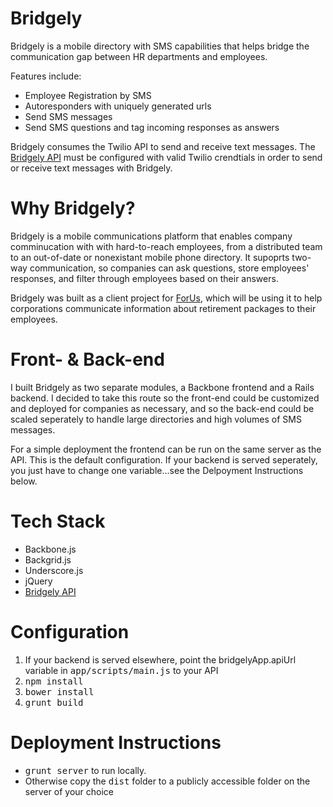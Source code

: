 # Bridgely

Bridgely is a mobile directory with SMS capabilities that helps bridge the communication gap between HR departments and employees.

Features include:
- Employee Registration by SMS
- Autoresponders with uniquely generated urls
- Send SMS messages
- Send SMS questions and tag incoming responses as answers

Bridgely consumes the Twilio API to send and receive text messages. The [Bridgely API](https://github.com/nason/bridgely-api/) must be configured with valid Twilio crendtials in order to send or receive text messages with Bridgely.

# Why Bridgely?

Bridgely is a mobile communications platform that enables company comminucation with with hard-to-reach employees, from a distributed team to an out-of-date or nonexistant mobile phone directory. It supoprts two-way communication, so companies can ask questions, store employees' responses, and filter through employees based on their answers.

Bridgely was built as a client project for [ForUs](http://www.forusall.com), which will be using it to help corporations communicate information about retirement packages to their employees.

# Front- & Back-end

I built Bridgely as two separate modules, a Backbone frontend and a Rails backend. I decided to take this route so the front-end could be customized and deployed for companies as necessary, and so the back-end could be scaled seperately to handle large directories and high volumes of SMS messages.

For a simple deployment the frontend can be run on the same server as the API. This is the default configuration. If your backend is served seperately, you just have to change one variable...see the Delpoyment Instructions below.

# Tech Stack
- Backbone.js
- Backgrid.js
- Underscore.js
- jQuery
- [Bridgely API](https://github.com/nason/bridgely-api/)

# Configuration
1. If your backend is served elsewhere, point the bridgelyApp.apiUrl variable in <tt>app/scripts/main.js</tt> to your API
2. <tt>npm install</tt>
3. <tt>bower install</tt>
4. <tt>grunt build</tt>

# Deployment Instructions
- <tt>grunt server</tt> to run locally.
- Otherwise copy the <tt>dist</tt> folder to a publicly accessible folder on the server of your choice